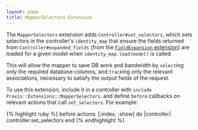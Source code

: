 ```yaml
---
layout: page
title: MapperSelectors Extension
---
```


The `MapperSelectors` extension adds `Controller#set_selectors`, which sets selectors in the controller's `identity_map` that ensure the fields returned from `Controller#expanded_fields` (from the [`FieldExpansion` extension](./field_expansion)) are loaded for a given model when `identity_map.load(model)` is called.

This will allow the mapper to save DB work and bandwidth by `select`ing only the required database columns, and `track`ing only the relevant associations, necessary to satisfy the output fields of the request.

To use this extension, include it in a controller with `include Praxis::Extensions::MapperSelectors`. and define `before` callbacks on relevant actions that call `set_selectors`. For example:

{% highlight ruby %}
before actions: [:index, :show] do |controller|
  controller.set_selectors
end
{% endhighlight %}
